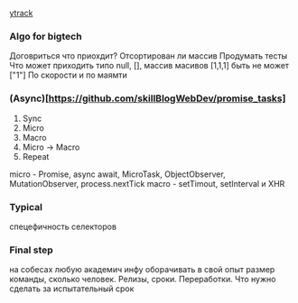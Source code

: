 [ytrack](https://yandex.ru/jobs/pages/frontend-interview?from=how_to_get)

### Algo for bigtech

Договриться что приохдит?
Отсортирован ли массив
Продумать тесты
Что может приходить типо null, [], массив масивов
	[1,1,1] быть не может
	["1"]
По скорости и по маямти

### (Async)[https://github.com/skillBlogWebDev/promise_tasks]

1. Sync
2. Micro
3. Macro
35. Micro -> Macro
4. Repeat

micro - Promise, async await, MicroTask, ObjectObserver, MutationObserver, process.nextTick
macro - setTimout, setInterval и XHR

### Typical 

спецефичность селекторов

### Final step

на собесах любую академич инфу оборачивать в свой опыт
размер команды, сколько человек. Релизы, сроки. Переработки. Что нужно сделать за испытательный срок